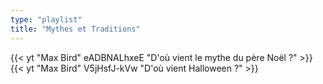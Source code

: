 ```yaml
---
type: "playlist"
title: "Mythes et Traditions"
---
```



{{< yt "Max Bird" eADBNALhxeE "D'où vient le mythe du père Noël ?"  >}}
{{< yt "Max Bird" V5jHsfJ-kVw "D'où vient Halloween ?"  >}}